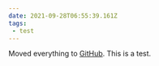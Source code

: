 ```yaml
---
date: 2021-09-28T06:55:39.161Z
tags:
 - test
---
```


Moved everything to [GitHub](https://github.com/benjifs/micropub). This is a test.
